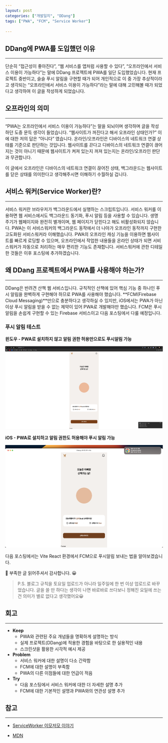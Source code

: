 ```yaml
---
layout: post
categories: ["개발일지", "DDang"]
tags: ["PWA", "FCM", "Service Worker"]

---
```



## DDang에 PWA를 도입했던 이유
---

단순히 “접근성이 좋아진다”, “웹 서비스를 앱처럼 사용할 수 있다”, “오프라인에서 서비스 이용이 가능하다”는 말에 DDang 프로젝트에 PWA를 일단 도입했었습니다. 현재 프로젝트 중반이고, 슬슬 푸시 알림을 구현할 때가 되어 개인적으로 이 중  가장 추상적이라고 생각되는 “오프라인에서 서비스 이용이 가능하다”라는 말에 대해 고민해볼 때가 되었다고 생각하여 이 글을 작성하게 되었습니다. 

## 오프라인의 의미
---

“PWA는 오프라인에서 서비스 이용이 가능하다”는 말을 되뇌이며 생각하며 글을 작성하던 도중 문득 생각이 들었습니다. “웹사이트가 꺼진다고 해서 오프라인 상태인가?” 이에 대한 저의 답은 “아니다” 였습니다. 온라인/오프라인은 디바이스의 네트워크 연결 상태를 기준으로 판단하는 것입니다. 웹사이트를 끈다고 디바이스의 네트워크 연결이 끊어지는 것이 아니기 때문에 웹사이트가 켜져 있는지 꺼져 있는지는 온라인/오프라인 판단과 무관합니다. 

이 글에서 오프라인은 디바이스의 네트워크 연결이 끊어진 상태, 백그라운드는 웹사이트를 닫은 상태를 의미한다고 생각해주시면 이해하기 수월하실 겁니다.

## 서비스 워커(Service Worker)란?
---

서비스 워커란 브라우저가 백그라운드에서 실행하는 스크립트입니다. 서비스 워커를 이용하면 웹 서비스에서도 백그라운드 동기화, 푸시 알림 등을 사용할 수 있습니다. 생명 주기가 웹페이지와 완전히 별개이며, 웹 페이지가 닫힌다고 해도 비활성화되지 않습니다. PWA는 이 서비스워커의 백그라운드 동작에서 더 나아가 오프라인 동작까지 구현한 고도화된 서비스워커라 이해했습니다. PWA의 오프라인 캐싱 기능을 이용하면 웹사이트를 빠르게 로딩할 수 있으며, 오프라인에서 작업한 내용들을 온라인 상태가 되면 서비스워커가 자동으로 처리하는 매우 편리한 기능도 존재합니다. 서비스워커에 관한 디테일한 것들은 이후 포스팅에 추가하겠습니다.

## 왜 DDang 프로젝트에서 PWA를 사용해야 하는가?
---

DDang은 반려견 산책 웹 서비스입니다. 규칙적인 산책에 있어 핵심 기능 중 하나인 푸시 알림을 완벽하게 구현해야 하므로 PWA를 사용해야 했습니다. **FCM(Firebase Cloud Messaging)**만으로 충분하다고 생각하실 수 있지만, iOS에서는 PWA가 아닌 이상 푸시 알림을 받을 수 없는 제약이 있어 PWA로 개발해야만 했습니다. FCM은 푸시 알림을 손쉽게 구현할 수 있는 Firebase 서비스이고 다음 포스팅에서 다룰 예정입니다.

### 푸시 알림 테스트

**윈도우 - PWA로 설치하지 않고 알림 권한 허용만으로도 푸시알림 가능**

![{4B2C516C-5AC1-4C5A-A9A5-F6268FE1EE65}.png](../assets/img/2024-11-26-4.%20PWA와%20서비스%20워커%20with%20DDang/4B2C516C-5AC1-4C5A-A9A5-F6268FE1EE65.png)

**iOS - PWA로 설치하고 알림 권한도 허용해야 푸시 알림 가능**

![image.png](../assets/img/2024-11-26-4.%20PWA와%20서비스%20워커%20with%20DDang/image.png)

다음 포스팅에서는 Vite React 환경에서 FCM으로 푸시알림 보내는 법을 알아보겠습니다.

🌟 부족한 글 읽어주셔서 감사합니다. 😀

> P.S. 블로그 규칙을 토요일 업로드가 아니라 일주일에 한 번 이상 업로드로 바꾸었습니다. 글을 쓸 만 하다는 생각이 나면 바로바로 쓰다보니 정해진 요일에 쓰는 건 의미가 별로 없다고 생각했어요😀

## 회고
---

- **Keep**
    - PWA와 관련된 주요 개념들을 명확하게 설명하는 방식
    - 실제 프로젝트(DDang)에 적용한 경험을 바탕으로 한 실용적인 내용
    - 스크린샷을 활용한 시각적 예시 제공
- **Problem**
    - 서비스 워커에 대한 설명이 다소 간략함
    - FCM에 대한 설명이 부족함
    - PWA의 다른 이점들에 대한 언급이 적음
- **Try**
    - 다음 포스팅에서 서비스 워커에 대한 더 자세한 설명 추가
    - FCM에 대한 기본적인 설명과 PWA와의 연관성 설명 추가


## 참고
---

- [ServiceWorker 이모저모 이야기](https://so-so.dev/web/service-worker/)

- [MDN](https://developer.mozilla.org/ko/docs/Web/Progressive_web_apps/Tutorials/js13kGames/Offline_Service_workers)